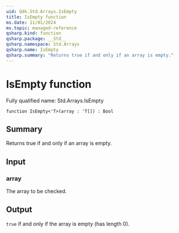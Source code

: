 ```yaml
---
uid: Qdk.Std.Arrays.IsEmpty
title: IsEmpty function
ms.date: 11/01/2024
ms.topic: managed-reference
qsharp.kind: function
qsharp.package: __Std__
qsharp.namespace: Std.Arrays
qsharp.name: IsEmpty
qsharp.summary: "Returns true if and only if an array is empty."
---
```


# IsEmpty function

Fully qualified name: Std.Arrays.IsEmpty

```qsharp
function IsEmpty<'T>(array : 'T[]) : Bool
```

## Summary
Returns true if and only if an array is empty.

## Input
### array
The array to be checked.

## Output
`true` if and only if the array is empty (has length 0).
